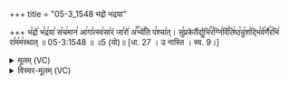 +++
title = "05-3_1548 भद्रो भद्रया"

+++
भ꣣द्रो꣢ भ꣣द्र꣢या꣣ स꣡च꣢मान꣣ आ꣢गा꣣त्स्व꣡सा꣢रं जा꣣रो꣢ अ꣣꣬भ्ये꣢꣯ति प꣣श्चा꣢त्। सु꣣प्रकेतै꣡र्द्युभि꣢꣯र꣣ग्नि꣢र्वि꣣ति꣢ष्ठ꣣न्रु꣡श꣢द्भि꣣र्व꣡र्णै꣢र꣣भि꣢ रा꣣म꣡म꣢स्थात् ॥ 05-3:1548 ॥ ॥5 (यो)॥ [धा. 27 । उ नास्ति । स्व. 9।]

<details><summary>मूलम् (VC)</summary>

भ꣣द्रो꣢ भ꣣द्र꣢या꣣ स꣡च꣢मा꣣न आ꣢गा꣣त्स्व꣡सा꣢रं जा꣣रो꣢ अ꣣꣬भ्ये꣢꣯ति प꣣श्चा꣢त् । सु꣣प्रकेतै꣡र्द्युभि꣢꣯र꣣ग्नि꣢र्वि꣣ति꣢ष्ठ꣣न्रु꣡श꣢द्भि꣣र्व꣡र्णै꣢र꣣भि꣢ रा꣣म꣡म꣢स्थात् ॥१५४८॥
</details>

<details><summary>विस्वर-मूलम् (VC)</summary>

भद्रो भद्रया सचमान आगात्स्वसारं जारो अभ्येति पश्चात् । सुप्रकेतैर्द्युभिरग्निर्वितिष्ठन्रुशद्भिर्वर्णैरभि राममस्थात् ॥१५४८॥
</details>